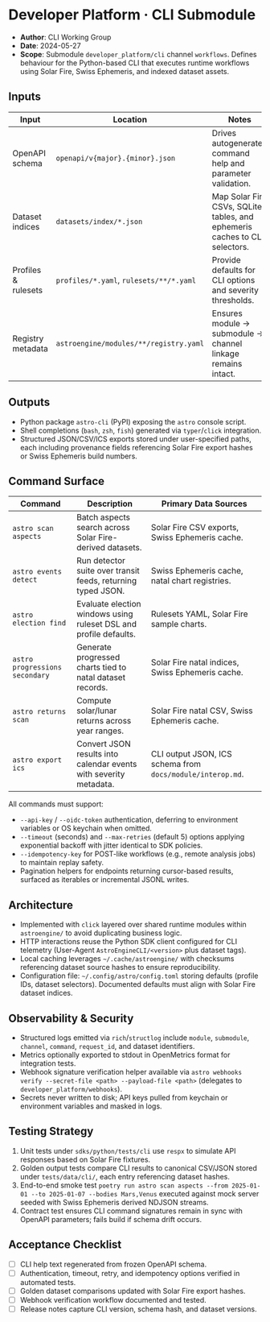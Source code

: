 # Developer Platform · CLI Submodule

- **Author**: CLI Working Group
- **Date**: 2024-05-27
- **Scope**: Submodule `developer_platform/cli` channel `workflows`. Defines behaviour for the Python-based CLI that executes runtime workflows using Solar Fire, Swiss Ephemeris, and indexed dataset assets.

## Inputs

| Input | Location | Notes |
|-------|----------|-------|
| OpenAPI schema | `openapi/v{major}.{minor}.json` | Drives autogenerated command help and parameter validation. |
| Dataset indices | `datasets/index/*.json` | Map Solar Fire CSVs, SQLite tables, and ephemeris caches to CLI selectors. |
| Profiles & rulesets | `profiles/*.yaml`, `rulesets/**/*.yaml` | Provide defaults for CLI options and severity thresholds. |
| Registry metadata | `astroengine/modules/**/registry.yaml` | Ensures module → submodule → channel linkage remains intact. |

## Outputs

- Python package `astro-cli` (PyPI) exposing the `astro` console script.
- Shell completions (`bash`, `zsh`, `fish`) generated via `typer`/`click` integration.
- Structured JSON/CSV/ICS exports stored under user-specified paths, each including provenance fields referencing Solar Fire export hashes or Swiss Ephemeris build numbers.

## Command Surface

| Command | Description | Primary Data Sources |
|---------|-------------|----------------------|
| `astro scan aspects` | Batch aspects search across Solar Fire-derived datasets. | Solar Fire CSV exports, Swiss Ephemeris cache. |
| `astro events detect` | Run detector suite over transit feeds, returning typed JSON. | Swiss Ephemeris cache, natal chart registries. |
| `astro election find` | Evaluate election windows using ruleset DSL and profile defaults. | Rulesets YAML, Solar Fire sample charts. |
| `astro progressions secondary` | Generate progressed charts tied to natal dataset records. | Solar Fire natal indices, Swiss Ephemeris cache. |
| `astro returns scan` | Compute solar/lunar returns across year ranges. | Solar Fire natal CSV, Swiss Ephemeris cache. |
| `astro export ics` | Convert JSON results into calendar events with severity metadata. | CLI output JSON, ICS schema from `docs/module/interop.md`. |

All commands must support:

- `--api-key` / `--oidc-token` authentication, deferring to environment variables or OS keychain when omitted.
- `--timeout` (seconds) and `--max-retries` (default 5) options applying exponential backoff with jitter identical to SDK policies.
- `--idempotency-key` for POST-like workflows (e.g., remote analysis jobs) to maintain replay safety.
- Pagination helpers for endpoints returning cursor-based results, surfaced as iterables or incremental JSONL writes.

## Architecture

- Implemented with `click` layered over shared runtime modules within `astroengine/` to avoid duplicating business logic.
- HTTP interactions reuse the Python SDK client configured for CLI telemetry (User-Agent `AstroEngineCLI/<version>` plus dataset tags).
- Local caching leverages `~/.cache/astroengine/` with checksums referencing dataset source hashes to ensure reproducibility.
- Configuration file: `~/.config/astro/config.toml` storing defaults (profile IDs, dataset selectors). Documented defaults must align with Solar Fire dataset indices.

## Observability & Security

- Structured logs emitted via `rich`/`structlog` include `module`, `submodule`, `channel`, `command`, `request_id`, and dataset identifiers.
- Metrics optionally exported to stdout in OpenMetrics format for integration tests.
- Webhook signature verification helper available via `astro webhooks verify --secret-file <path> --payload-file <path>` (delegates to `developer_platform/webhooks`).
- Secrets never written to disk; API keys pulled from keychain or environment variables and masked in logs.

## Testing Strategy

1. Unit tests under `sdks/python/tests/cli` use `respx` to simulate API responses based on Solar Fire fixtures.
2. Golden output tests compare CLI results to canonical CSV/JSON stored under `tests/data/cli/`, each entry referencing dataset hashes.
3. End-to-end smoke test `poetry run astro scan aspects --from 2025-01-01 --to 2025-01-07 --bodies Mars,Venus` executed against mock server seeded with Swiss Ephemeris derived NDJSON streams.
4. Contract test ensures CLI command signatures remain in sync with OpenAPI parameters; fails build if schema drift occurs.

## Acceptance Checklist

- [ ] CLI help text regenerated from frozen OpenAPI schema.
- [ ] Authentication, timeout, retry, and idempotency options verified in automated tests.
- [ ] Golden dataset comparisons updated with Solar Fire export hashes.
- [ ] Webhook verification workflow documented and tested.
- [ ] Release notes capture CLI version, schema hash, and dataset versions.
